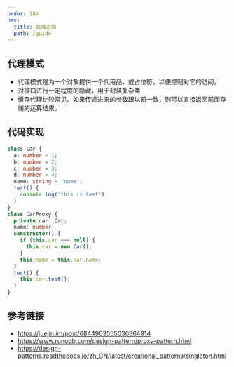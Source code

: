 ```yaml
---
order: 18s
nav:
  title: 前端之路
  path: /guide
---
```


## 代理模式

- 代理模式是为一个对象提供一个代用品，或占位符，以便控制对它的访问。
- 对接口进行一定程度的隐藏，用于封装复杂类
- 缓存代理比较常见。如果传递进来的参数跟以前一致，则可以直接返回前面存储的运算结果。

## 代码实现

```typescript
class Car {
  a: number = 1;
  b: number = 2;
  c: number = 3;
  d: number = 4;
  name: string = 'name';
  test() {
    console.log('this is test');
  }
}
class CarProxy {
  private car: Car;
  name: number;
  constructor() {
    if (this.car === null) {
      this.car = new Car();
    }
    this.name = this.car.name;
  }
  test() {
    this.car.test();
  }
}
```

## 参考链接

- https://juejin.im/post/6844903555036364814
- https://www.runoob.com/design-pattern/proxy-pattern.html
- https://design-patterns.readthedocs.io/zh_CN/latest/creational_patterns/singleton.html
